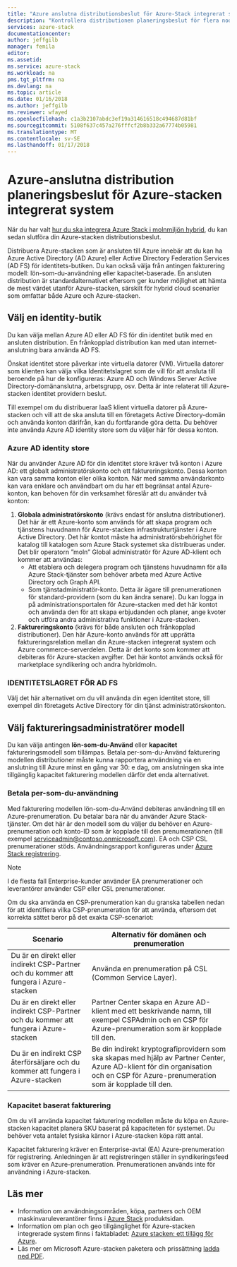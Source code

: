```yaml
---
title: "Azure anslutna distributionsbeslut för Azure-Stack integrerat system | Microsoft Docs"
description: "Kontrollera distributionen planeringsbeslut för flera noder Azure Stack Azure-anslutna distributioner."
services: azure-stack
documentationcenter: 
author: jeffgilb
manager: femila
editor: 
ms.assetid: 
ms.service: azure-stack
ms.workload: na
pms.tgt_pltfrm: na
ms.devlang: na
ms.topic: article
ms.date: 01/16/2018
ms.author: jeffgilb
ms.reviewer: wfayed
ms.openlocfilehash: c1a3b2107abdc3ef19a314616518c494687d81bf
ms.sourcegitcommit: 5108f637c457a276fffcf2b8b332a67774b05981
ms.translationtype: MT
ms.contentlocale: sv-SE
ms.lasthandoff: 01/17/2018
---
```

# <a name="azure-connected-deployment-planning-decisions-for-azure-stack-integrated-systems"></a>Azure-anslutna distribution planeringsbeslut för Azure-stacken integrerat system
När du har valt [hur du ska integrera Azure Stack i molnmiljön hybrid](azure-stack-deployment-decisions.md), du kan sedan slutföra din Azure-stacken distributionsbeslut.

Distribuera Azure-stacken som är ansluten till Azure innebär att du kan ha Azure Active Directory (AD Azure) eller Active Directory Federation Services (AD FS) för identitets-butiken. Du kan också välja från antingen fakturering modell: lön-som-du-användning eller kapacitet-baserade. En ansluten distribution är standardalternativet eftersom ger kunder möjlighet att hämta de mest värdet utanför Azure-stacken, särskilt för hybrid cloud scenarier som omfattar både Azure och Azure-stacken. 

## <a name="choose-an-identity-store"></a>Välj en identity-butik
Du kan välja mellan Azure AD eller AD FS för din identitet butik med en ansluten distribution. En frånkopplad distribution kan med utan internet-anslutning bara använda AD FS.

Önskat identitet store påverkar inte virtuella datorer (VM). Virtuella datorer som klienten kan välja vilka Identitetslagret som de vill för att ansluta till beroende på hur de konfigureras: Azure AD och Windows Server Active Directory-domänanslutna, arbetsgrupp, osv. Detta är inte relaterat till Azure-stacken identitet providern beslut. 

Till exempel om du distribuerar IaaS klient virtuella datorer på Azure-stacken och vill att de ska ansluta till en företagets Active Directory-domän och använda konton därifrån, kan du fortfarande göra detta. Du behöver inte använda Azure AD identity store som du väljer här för dessa konton.

### <a name="azure-ad-identity-store"></a>Azure AD identity store
När du använder Azure AD för din identitet store kräver två konton i Azure AD: ett globalt administratörskonto och ett faktureringskonto. Dessa konton kan vara samma konton eller olika konton. När med samma användarkonto kan vara enklare och användbart om du har ett begränsat antal Azure-konton, kan behoven för din verksamhet föreslår att du använder två konton:

1. **Globala administratörskonto** (krävs endast för anslutna distributioner). Det här är ett Azure-konto som används för att skapa program och tjänstens huvudnamn för Azure-stacken infrastrukturtjänster i Azure Active Directory. Det här kontot måste ha administratörsbehörighet för katalog till katalogen som Azure Stack systemet ska distribueras under. Det blir operatorn ”moln” Global administratör för Azure AD-klient och kommer att användas: 
    - Att etablera och delegera program och tjänstens huvudnamn för alla Azure Stack-tjänster som behöver arbeta med Azure Active Directory och Graph API. 
    - Som tjänstadministratör-konto. Detta är ägare till prenumerationen för standard-providern (som du kan ändra senare). Du kan logga in på administrationsportalen för Azure-stacken med det här kontot och använda den för att skapa erbjudanden och planer, ange kvoter och utföra andra administrativa funktioner i Azure-stacken.
2. **Faktureringskonto** (krävs för både ansluten och frånkopplad distributioner). Den här Azure-konto används för att upprätta faktureringsrelation mellan din Azure-stacken integrerat system och Azure commerce-serverdelen. Detta är det konto som kommer att debiteras för Azure-stacken avgifter. Det här kontot används också för marketplace syndikering och andra hybridmoln. 

### <a name="ad-fs-identity-store"></a>IDENTITETSLAGRET FÖR AD FS
Välj det här alternativet om du vill använda din egen identitet store, till exempel din företagets Active Directory för din tjänst administratörskonton.  

## <a name="choose-a-billing-model"></a>Välj faktureringsadministratörer modell
Du kan välja antingen **lön-som-du-Använd** eller **kapacitet** faktureringsmodell som tillämpas. Betala per-som-du-Använd fakturering modellen distributioner måste kunna rapportera användning via en anslutning till Azure minst en gång var 30: e dag, om anslutningen ska inte tillgänglig kapacitet fakturering modellen därför det enda alternativet. 

### <a name="pay-as-you-use"></a>Betala per-som-du-användning
Med fakturering modellen lön-som-du-Använd debiteras användning till en Azure-prenumeration. Du betalar bara när du använder Azure Stack-tjänster. Om det här är den modell som du väljer du behöver en Azure-prenumeration och konto-ID som är kopplade till den prenumerationen (till exempel serviceadmin@contoso.onmicrosoft.com). EA och CSP CSL prenumerationer stöds. Användningsrapport konfigureras under [Azure Stack registrering](azure-stack-registration.md).

> [!NOTE]
> I de flesta fall Enterprise-kunder använder EA prenumerationer och leverantörer använder CSP eller CSL prenumerationer.

Om du ska använda en CSP-prenumeration kan du granska tabellen nedan för att identifiera vilka CSP-prenumeration för att använda, eftersom det korrekta sättet beror på det exakta CSP-scenariot:

|Scenario|Alternativ för domänen och prenumeration|
|-----|-----|
|Du är en direkt eller indirekt CSP-Partner och du kommer att fungera i Azure-stacken|Använda en prenumeration på CSL (Common Service Layer).|
|Du är en direkt eller indirekt CSP-Partner och du kommer att fungera i Azure-stacken|Partner Center skapa en Azure AD-klient med ett beskrivande namn, till exempel <your organization>CSPAdmin och en CSP för Azure-prenumeration som är kopplade till den.|
|Du är en indirekt CSP återförsäljare och du kommer att fungera i Azure-stacken|Be din indirekt kryptografiprovidern som ska skapas med hjälp av Partner Center, Azure AD-klient för din organisation och en CSP för Azure-prenumeration som är kopplade till den.|

### <a name="capacity-based-billing"></a>Kapacitet baserat fakturering
Om du vill använda kapacitet fakturering modellen måste du köpa en Azure-stacken kapacitet planera SKU baserat på kapaciteten för systemet. Du behöver veta antalet fysiska kärnor i Azure-stacken köpa rätt antal. 

Kapacitet fakturering kräver en Enterprise-avtal (EA) Azure-prenumeration för registrering. Anledningen är att registreringen ställer in syndikeringsfeed som kräver en Azure-prenumeration. Prenumerationen används inte för användning i Azure-stacken.

## <a name="learn-more"></a>Läs mer
- Information om användningsområden, köpa, partners och OEM maskinvaruleverantörer finns i [Azure Stack](https://azure.microsoft.com/overview/azure-stack/) produktsidan.
- Information om plan och geo tillgänglighet för Azure-stacken integrerade system finns i faktabladet: [Azure stacken: ett tillägg för Azure](https://azure.microsoft.com/resources/azure-stack-an-extension-of-azure/). 
- Läs mer om Microsoft Azure-stacken paketera och prissättning [ladda ned PDF](https://azure.microsoft.com/mediahandler/files/resourcefiles/5bc3f30c-cd57-4513-989e-056325eb95e1/Azure-Stack-packaging-and-pricing-datasheet.pdf). 
